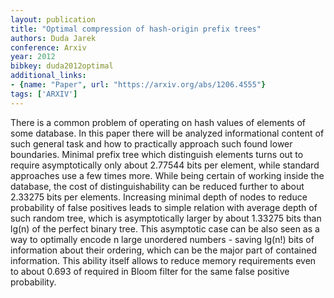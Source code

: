 ```yaml
---
layout: publication
title: "Optimal compression of hash-origin prefix trees"
authors: Duda Jarek
conference: Arxiv
year: 2012
bibkey: duda2012optimal
additional_links:
- {name: "Paper", url: "https://arxiv.org/abs/1206.4555"}
tags: ['ARXIV']
---
```

There is a common problem of operating on hash values of elements of some database. In this paper there will be analyzed informational content of such general task and how to practically approach such found lower boundaries. Minimal prefix tree which distinguish elements turns out to require asymptotically only about 2.77544 bits per element, while standard approaches use a few times more. While being certain of working inside the database, the cost of distinguishability can be reduced further to about 2.33275 bits per elements. Increasing minimal depth of nodes to reduce probability of false positives leads to simple relation with average depth of such random tree, which is asymptotically larger by about 1.33275 bits than lg(n) of the perfect binary tree. This asymptotic case can be also seen as a way to optimally encode n large unordered numbers - saving lg(n!) bits of information about their ordering, which can be the major part of contained information. This ability itself allows to reduce memory requirements even to about 0.693 of required in Bloom filter for the same false positive probability.